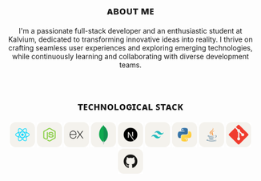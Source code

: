 <div align="center">
  
## ᴀʙᴏᴜᴛ ᴍᴇ
I'm a passionate full-stack developer and an enthusiastic student at Kalvium, dedicated to transforming innovative ideas into reality. I thrive on crafting seamless user experiences and exploring emerging technologies, while continuously learning and collaborating with diverse development teams.

<br>

## ᴛᴇᴄʜɴᴏʟᴏɢɪᴄᴀʟ ꜱᴛᴀᴄᴋ
<p>
  <img alt="React" src="https://github.com/reacharman/skill-icons/blob/main/icons/React-Light.svg" width="50" height="50"/>
  <img alt="NodeJS" src="https://github.com/reacharman/skill-icons/blob/main/icons/NodeJS-Light.svg" width="50" height="50"/>
  <img alt="ExpressJS" src="https://github.com/reacharman/skill-icons/blob/main/icons/ExpressJS-Light.svg" width="50" height="50"/>
  <img alt="MongoDB" src="https://github.com/reacharman/skill-icons/blob/main/icons/MongoDB.svg" width="50" height="50"/>
  <img alt="NextJS" src="https://github.com/reacharman/skill-icons/blob/main/icons/NextJS-Light.svg" width="50" height="50"/>
  <img alt="TailwindCSS" src="https://github.com/reacharman/skill-icons/blob/main/icons/TailwindCSS-Light.svg" width="50" height="50"/>
  <img alt="Python" src="https://github.com/reacharman/skill-icons/blob/main/icons/Python-Light.svg" width="50" height="50"/>
  <img alt="Java" src="https://github.com/reacharman/skill-icons/blob/main/icons/Java-Light.svg" width="50" height="50"/>
  <img alt="Git" src="https://github.com/reacharman/skill-icons/blob/main/icons/Git.svg" width="50" height="50"/>
  <img alt="GitHub" src="https://github.com/reacharman/skill-icons/blob/main/icons/Github-Light.svg" width="50" height="50"/>
</p>

</div>

